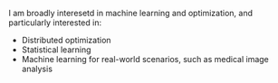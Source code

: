 I am broadly interesetd in machine learning and optimization, and particularly interested in:
- Distributed optimization
- Statistical learning
- Machine learning for real-world scenarios, such as medical image analysis

